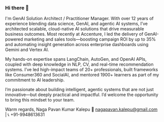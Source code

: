 ### Hi there 👋

I'm GenAI Solution Architect / Practitioner Manager. With over 12 years of experience blending data science, GenAI, and agentic AI systems, I’ve architected scalable, cloud-native AI solutions that drive measurable business outcomes. Most recently at Accenture, I led the delivery of GenAI-powered marketing and sales tools—boosting campaign ROI by up to 35% and automating insight generation across enterprise dashboards using Gemini and Vertex AI.

My hands-on expertise spans LangChain, AutoGen, and OpenAI APIs, coupled with deep knowledge in NLP, CV, and real-time recommendation systems. I’ve led high-impact teams of 20+ professionals, built frameworks like Consumer360 and SocialAI, and mentored 1900+ learners as part of my commitment to AI leadership.

I’m passionate about building intelligent, agentic systems that are not just innovative—but deeply practical and impactful. I’d welcome the opportunity to bring this mindset to your team.

Warm regards,
Naga Pavan Kumar Kalepu
📧 nagapavan.kalepu@gmail.com | 📞 +91-9948613631

<!--
**nagapavan525/nagapavan525** is a ✨ _special_ ✨ repository because its `README.md` (this file) appears on your GitHub profile.

Here are some ideas to get you started:

- 🔭 I’m currently working on ...
- 🌱 I’m currently learning ...
- 👯 I’m looking to collaborate on ...
- 🤔 I’m looking for help with ...
- 💬 Ask me about ...
- 📫 How to reach me: ...
- 😄 Pronouns: ...
- ⚡ Fun fact: ...
-->
